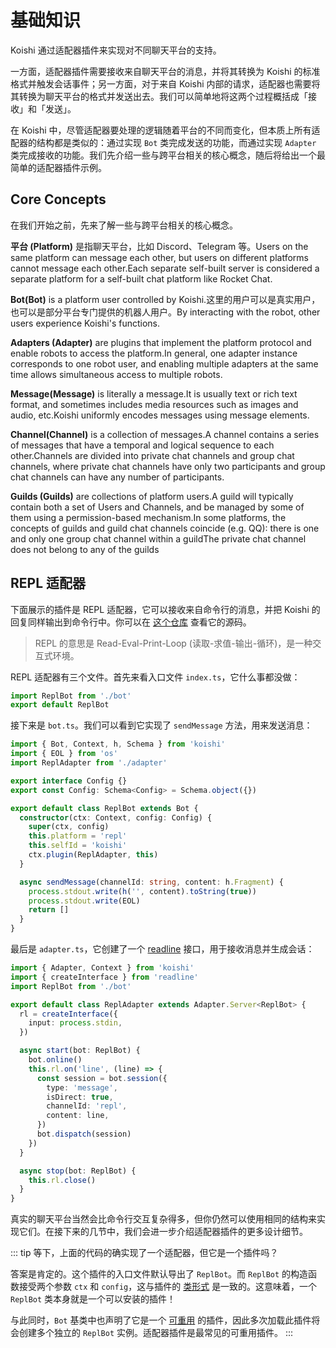 # 基础知识

Koishi 通过适配器插件来实现对不同聊天平台的支持。

一方面，适配器插件需要接收来自聊天平台的消息，并将其转换为 Koishi 的标准格式并触发会话事件；另一方面，对于来自 Koishi 内部的请求，适配器也需要将其转换为聊天平台的格式并发送出去。我们可以简单地将这两个过程概括成「接收」和「发送」。

在 Koishi 中，尽管适配器要处理的逻辑随着平台的不同而变化，但本质上所有适配器的结构都是类似的：通过实现 `Bot` 类完成发送的功能，而通过实现 `Adapter` 类完成接收的功能。我们先介绍一些与跨平台相关的核心概念，随后将给出一个最简单的适配器插件示例。

## Core Concepts

在我们开始之前，先来了解一些与跨平台相关的核心概念。

**平台 (Platform)** 是指聊天平台，比如 Discord、Telegram 等。Users on the same platform can message each other, but users on different platforms cannot message each other.Each separate self-built server is considered a separate platform for a self-built chat platform like Rocket Chat.

**Bot(Bot)** is a platform user controlled by Koishi.这里的用户可以是真实用户，也可以是部分平台专门提供的机器人用户。By interacting with the robot, other users experience Koishi's functions.

**Adapters (Adapter)** are plugins that implement the platform protocol and enable robots to access the platform.In general, one adapter instance corresponds to one robot user, and enabling multiple adapters at the same time allows simultaneous access to multiple robots.

**Message(Message)** is literally a message.It is usually text or rich text format, and sometimes includes media resources such as images and audio, etc.Koishi uniformly encodes messages using message elements.

**Channel(Channel)** is a collection of messages.A channel contains a series of messages that have a temporal and logical sequence to each other.Channels are divided into private chat channels and group chat channels, where private chat channels have only two participants and group chat channels can have any number of participants.

**Guilds (Guilds)** are collections of platform users.A guild will typically contain both a set of Users and Channels, and be managed by some of them using a permission-based mechanism.In some platforms, the concepts of guilds and guild chat channels coincide (e.g. QQ): there is one and only one group chat channel within a guildThe private chat channel does not belong to any of the guilds

## REPL 适配器

下面展示的插件是 REPL 适配器，它可以接收来自命令行的消息，并把 Koishi 的回复同样输出到命令行中。你可以在 [这个仓库](https://github.com/koishijs/koishi-plugin-adapter-repl) 查看它的源码。

> REPL 的意思是 Read-Eval-Print-Loop (读取-求值-输出-循环)，是一种交互式环境。

REPL 适配器有三个文件。首先来看入口文件 `index.ts`，它什么事都没做：

```ts title=index.ts
import ReplBot from './bot'
export default ReplBot
```

接下来是 `bot.ts`。我们可以看到它实现了 `sendMessage` 方法，用来发送消息：

```ts title=bot.ts
import { Bot, Context, h, Schema } from 'koishi'
import { EOL } from 'os'
import ReplAdapter from './adapter'

export interface Config {}
export const Config: Schema<Config> = Schema.object({})

export default class ReplBot extends Bot {
  constructor(ctx: Context, config: Config) {
    super(ctx, config)
    this.platform = 'repl'
    this.selfId = 'koishi'
    ctx.plugin(ReplAdapter, this)
  }

  async sendMessage(channelId: string, content: h.Fragment) {
    process.stdout.write(h('', content).toString(true))
    process.stdout.write(EOL)
    return []
  }
}
```

最后是 `adapter.ts`，它创建了一个 [readline](https://nodejs.org/dist/latest-v20.x/docs/api/readline.html) 接口，用于接收消息并生成会话：

```ts title=adapter.ts
import { Adapter, Context } from 'koishi'
import { createInterface } from 'readline'
import ReplBot from './bot'

export default class ReplAdapter extends Adapter.Server<ReplBot> {
  rl = createInterface({
    input: process.stdin,
  })

  async start(bot: ReplBot) {
    bot.online()
    this.rl.on('line', (line) => {
      const session = bot.session({
        type: 'message',
        isDirect: true,
        channelId: 'repl',
        content: line,
      })
      bot.dispatch(session)
    })
  }

  async stop(bot: ReplBot) {
    this.rl.close()
  }
}
```

真实的聊天平台当然会比命令行交互复杂得多，但你仍然可以使用相同的结构来实现它们。在接下来的几节中，我们会进一步介绍适配器插件的更多设计细节。

::: tip
等下，上面的代码的确实现了一个适配器，但它是一个插件吗？

答案是肯定的。这个插件的入口文件默认导出了 `ReplBot`。而 `ReplBot` 的构造函数接受两个参数 `ctx` 和 `config`，这与插件的 [类形式](../plugin/index.md) 是一致的。这意味着，一个 `ReplBot` 类本身就是一个可以安装的插件！

与此同时，`Bot` 基类中也声明了它是一个 [可重用](../plugin/lifecycle.md#可重用插件) 的插件，因此多次加载此插件将会创建多个独立的 `ReplBot` 实例。适配器插件是最常见的可重用插件。
:::

